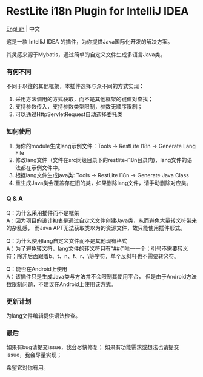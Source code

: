 # RestLite i18n Plugin for IntelliJ IDEA

[English](README.md) | 中文

这是一款 IntelliJ IDEA 的插件，为你提供Java国际化开发的解决方案。

其灵感来源于Mybatis，通过简单的自定义文件生成多语言Java类。

### 有何不同
不同于以往的其他框架，本插件选择与众不同的方式实现：
1. 采用方法调用的方式获取，而不是其他框架的键值对查找；
2. 支持参数传入，支持参数类型限制，参数无顺序限制；
3. 可以通过HttpServletRequest自动选择委托类

### 如何使用
1. 为你的module生成lang示例文件：Tools → RestLite I18n → Generate Lang File
2. 修改lang文件（文件在src同级目录下的restlite-i18n目录内)，lang文件的语法都在示例文件中。
3. 根据lang文件生成java类: Tools → RestLite I18n → Generate Java Class
4. 重生成Java类会覆盖存在旧的类，如果删除lang文件，请手动删除对应类。

### Q & A
Q：为什么采用插件而不是框架  
A：因为项目的设计初衷是通过自定义文件创建Java类，从而避免大量转义符带来的杂乱感， 而Java APT无法获取类以为的资源文件，故只能使用插件形式。

Q：为什么使用lang自定义文件而不是其他现有格式  
A：为了避免转义符，lang文件的转义符只有“##{”唯一一个；引号不需要转义符；除非后面跟着b、t、n、f、r、\等字符，单个反斜杆也不需要转义符。

Q：能否在Android上使用  
A：该插件只是生成Java类与方法并不会限制其使用平台， 但是由于Android方法数限制问题，不建议在Android上使用该方式。

### 更新计划
为lang文件编辑提供语法检查。

### 最后
如果有bug请提交issue，我会尽快修复；
如果有功能需求或想法也请提交issue，我会尽量实现；

希望它对你有用。